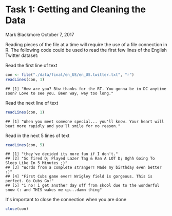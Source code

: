 Task 1: Getting and Cleaning the Data
================
Mark Blackmore
October 7, 2017

Reading pieces of the file at a time will require the use of a file connection in R. The following code could be used to read the first few lines of the English Twitter dataset:

Read the first line of text

``` r
con <- file("./data/final/en_US/en_US.twitter.txt", "r") 
readLines(con, 1) 
```

    ## [1] "How are you? Btw thanks for the RT. You gonna be in DC anytime soon? Love to see you. Been way, way too long."

Read the next line of text

``` r
readLines(con, 1) 
```

    ## [1] "When you meet someone special... you'll know. Your heart will beat more rapidly and you'll smile for no reason."

Read in the next 5 lines of text

``` r
readLines(con, 5) 
```

    ## [1] "they've decided its more fun if I don't."                                                             
    ## [2] "So Tired D; Played Lazer Tag & Ran A LOT D; Ughh Going To Sleep Like In 5 Minutes ;)"                 
    ## [3] "Words from a complete stranger! Made my birthday even better :)"                                      
    ## [4] "First Cubs game ever! Wrigley field is gorgeous. This is perfect. Go Cubs Go!"                        
    ## [5] "i no! i get another day off from skool due to the wonderful snow (: and THIS wakes me up...damn thing"

It's important to close the connection when you are done

``` r
close(con) 
```
